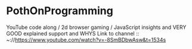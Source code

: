 # PothOnProgramming
YouTube code along / 2d browser gaming / JavaScript insights and VERY GOOD explained support and WHYS 
Link to channel :: ~://https://www.youtube.com/watch?v=-8SmBDbwAsw&t=1534s
